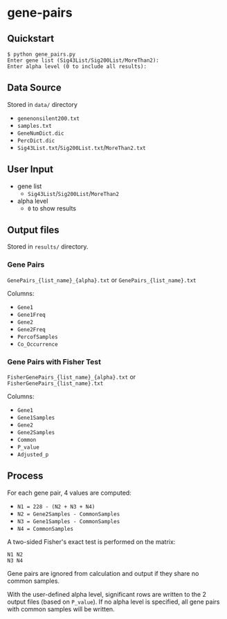 # gene-pairs

## Quickstart

    $ python gene_pairs.py
    Enter gene list (Sig43List/Sig200List/MoreThan2):
    Enter alpha level (0 to include all results):

## Data Source

Stored in `data/` directory

* `genenonsilent200.txt`
* `samples.txt`
* `GeneNumDict.dic`
* `PercDict.dic`
* `Sig43List.txt`/`Sig200List.txt`/`MoreThan2.txt`

## User Input

* gene list
	* `Sig43List`/`Sig200List`/`MoreThan2`
* alpha level
	* `0` to show results

## Output files

Stored in `results/` directory.

### Gene Pairs

`GenePairs_{list_name}_{alpha}.txt` or
`GenePairs_{list_name}.txt`

Columns:

* `Gene1`
* `Gene1Freq`
* `Gene2`
* `Gene2Freq`
* `PercofSamples`
* `Co_Occurrence`

### Gene Pairs with Fisher Test

`FisherGenePairs_{list_name}_{alpha}.txt` or
`FisherGenePairs_{list_name}.txt`

Columns:

* `Gene1`
* `Gene1Samples`
* `Gene2`
* `Gene2Samples`
* `Common`
* `P_value`
* `Adjusted_p`

## Process

For each gene pair, 4 values are computed:

* `N1 = 228 - (N2 + N3 + N4)`
* `N2 = Gene2Samples - CommonSamples`
* `N3 = Gene1Samples - CommonSamples`
* `N4 = CommonSamples`

A two-sided Fisher's exact test is performed on the matrix:

    N1 N2
    N3 N4

Gene pairs are ignored from calculation and output if they share no common samples.

With the user-defined alpha level, significant rows are written to the 2 output files (based on `P_value`). If no alpha level is specified, all gene pairs with common samples will be written.
